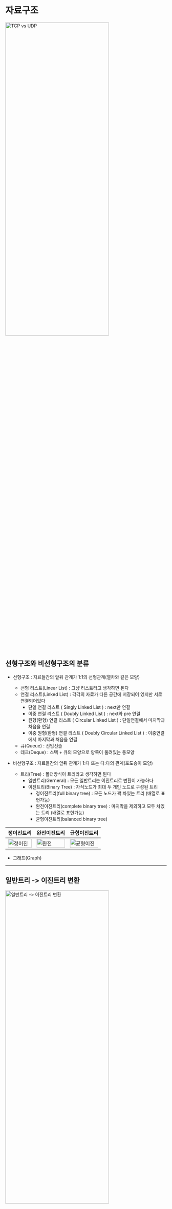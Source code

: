 # 자료구조 

<img src="./image/DataStruct.png" width="80%" height="50%" title="TCP vs UDP"></img>

## 선형구조와 비선형구조의 분류

+ 선형구조 : 자료들간의 앞뒤 관계가 1:1의 선형관계(열차와 같은 모양)

  + 선형 리스트(Linear List) : 그냥 리스트라고 생각하면 된다
  + 연결 리스트(Linked List) : 각각의 자료가 다른 공간에 저장되어 있지만 서로 연결되어있다
    + 단일 연결 리스트 ( Singly Linked List ) : next만 연결
    + 이중 연결 리스트 ( Doubly Linked List ) : next와 pre 연결
    + 원형(환형) 연결 리스트 ( Circular Linked List ) : 단일연결에서 마지막과 처음을 연결
    + 이중 원형(환형) 연결 리스트 ( Doubly Circular Linked List ) : 이중연결에서 마지막과 처음을 연결
  + 큐(Queue) : 선입선출
  + 데크(Deque) : 스택 + 큐의 모양으로 양쪽이 뚤려있는 통모양

* 비선형구조 : 자료들간의 앞뒤 관계가 1:다 또는 다:다의 관계(포도송이 모양)

  * 트리(Tree) : 폴더방식이 트리라고 생각하면 된다
    * 일반트리(Gerneral) : 모든 일반트리는 이진트리로 변환이 가능하다
    * 이진트리(Binary Tree) : 자식노드가 최대 두 개인 노드로 구성된 트리
      * 정이진트리(full binary tree) : 모든 노드가 꽉 차있는 트리 (배열로 표현가능)
      * 완전이진트리(complete binary tree) : 마지막을 제외하고 모두 차있는 트리 (배열로 표현가능)
      * 균형이진트리(balanced binary tree) 

|정이진트리|완전이진트리|균형이진트리|
|---|---|---|
|<img src="./image/BinaryTree1.png" width="100%" height="100%" title="정이진" ></img>|<img src="./image/BinaryTree2.png" width="100%" height="100%" title="완전" ></img>|<img src="./image/BinaryTree3.png" width="100%" height="100%" title="균형이진" ></img>|

   * 그래프(Graph)

---

## 일반트리 -> 이진트리 변환

<img src="./image/TreeTransformation.png" width="80%" height="50%" title="일반트리 -> 이진트리 변환" ></img>

1. 임의 노드의 왼쪽 자식은 변환 전 그 노드의 첫 번째 자식이다.(A의 자식 B)
2. 임의 노드의 오른쪽 자식은 변환 전 그 노드의 형제이다.(B의 형제 C)

## 트리순회(Tree traversal)

1. 전위순회(preorder) : 루트 노드에서 시작해서 노드-왼쪽 서브트리-오른쪽 서브트리 순으로 순회하는 방식
2. 중위순회(inorder) : 루트 노드에서 시작해서 왼쪽 서브트리-노드-오른쪽 서브트리 순으로 순회하는 방식
3. 후위순회(postorder) : 루트 노드에서 시작해서 왼쪽 서브트리-오른쪽 서브트리-노드 순으로 순회하는 방식

## 탐색 알고리즘 (Search algorithm)
1. 선형탐색 : 왼쪽에서 오른쪽으로 찾아가는 단순 탐색방법
2. 이진탐색 : 데이터를 정렬한뒤 가운데 번호를 뽑아 비교
3. 해시탐색 : 자료에 특정 힌트를 딕셔너리(Key_Value)처럼 넣어두어 방대한 자료에서 선택의 폭을 줄인뒤 탐색

## 완전탐색 
1. Brute Force : for문과 if문을 이용하여 처음부터 끝까지 탐색하는 방법
2. 비트 마스크 : 이진수 표현을 자료구조로 쓰는 기법 (AND, OR, XOR, SHIFT, NOT)
3. 재귀 함수
4. 순열 : 서로 다른 n개의 원소에서 r개의 중복을 허용하지 않고 순서대로 늘어 놓은 수
5. BFS(너비우선탐색), DFS(깊이우선탐색)

## 힙(Heap)
[참고 URL](https://ratsgo.github.io/data%20structure&algorithm/2017/09/27/heapsort/)

최대값과 최솟값을 빠르게 찾아내도록 만들어진 구조
부모노드가 자식노드보다 크다.

<img src="./image/Heap.png" width="80%" height="50%" title="일반트리 -> 이진트리 변환" ></img>

+ heapify : 이진트리를 힙으로 변환시키는 알고리즘

## 이진탐색 트리(Binary Search Tree)
[참고 URL](https://ratsgo.github.io/data%20structure&algorithm/2017/10/22/bst/)

이진탐색과 연결리스트를 결합한 구조
왼쪽 자식노드가 가장작고 부모노드가 그 다음으로 크며 오른쪽 자식노드가 가장 큰 값을 가짐

<img src="./image/BinarySearchTree.png" width="80%" height="50%" title="이진탐색트리" ></img>

+ 이진탐색트리를 순회할땐 중위순회방식을 사용한다(좌 – 상 - 우)

## 정렬
[참고 URL](https://gmlwjd9405.github.io/2018/05/10/algorithm-heap-sort.html)

<img src="./image/TimeComplexity.png" width="80%" height="50%" title="정렬 알고리즘 시간복잡도" ></img>

1. 선택 정렬 : 주어진 배열에서 최솟값을 찾은 후 그값을 맨 앞값과 교체한다
2. 삽입 정렬 : 두 번째 자료부터 시작하여 그 앞(왼쪽)의 자료들과 비교하여 삽입할 위치를 지정
3. 버블 정렬 : 인접한 두 자료를 비교하여 위치를 교환하고 끝날때까지 반복
4. 셸 정렬 : 정렬해야 할 리스트의 각 k번째 요소를 추출해서 부분 리스트를 만든다.
5. 합병 정렬 : 하나의 리스트를 두 개의 균등한 크기로 분할하고 분할된 리스트를 정렬한 다음, 두 개의 정렬된 부분 리스트를 합치는 방법
6. 퀵 정렬 : 피벗을 기준으로 피벗보다 작은 요소들은 모두 피벗의 왼쪽으로 옮겨지고 피벗보다 큰 요소들은 모두 피벗의 오른쪽으로 옮겨진다.


## 깊이 우선 탐색(DFS) 과 너비 우선 탐색(BFS)

<img src="./image/DFSvsBFS.png" width="80%" height="50%" title="DFS vs BFS" ></img>
